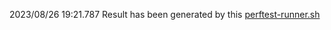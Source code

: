 2023/08/26 19:21.787 Result has been generated by this [perftest-runner.sh](https://github.com/maxim-ge/air-devops/blob/5f8711d8dcf2be645bc8d145f5d8daae5a5bb772/perftest/docker/perftest-runner.sh)

